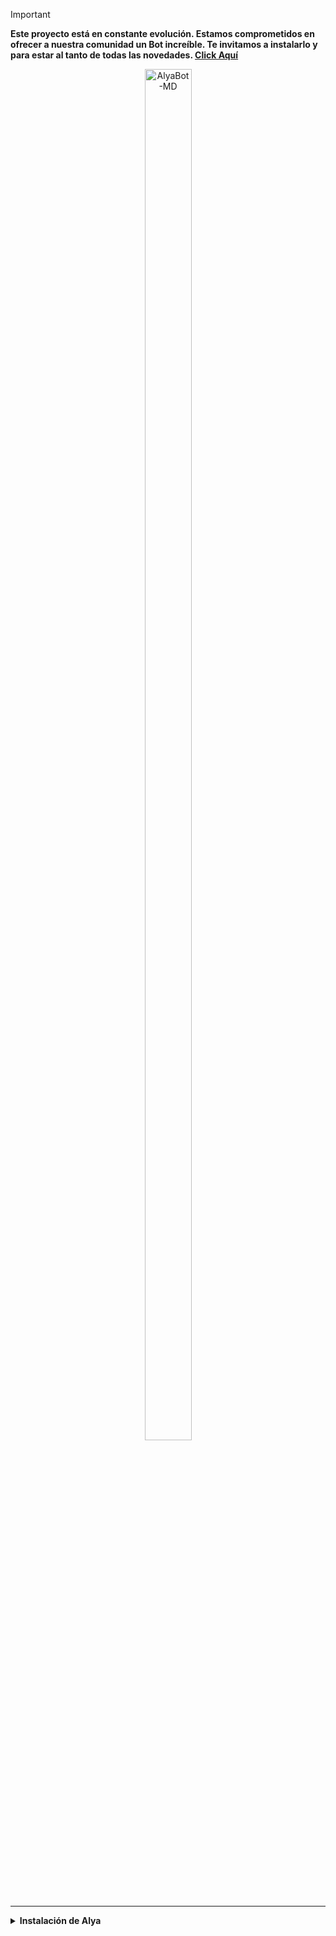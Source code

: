 > [!IMPORTANT]
> **Este proyecto está en constante evolución. Estamos comprometidos en ofrecer a nuestra comunidad un Bot increíble. Te invitamos a instalarlo y para estar al tanto de todas las novedades. [Click Aquí](https://stellarwa.xyz/channel)**

<p align="center"> 
<img src="https://files.catbox.moe/ixhyq3.png" alt="AlyaBot-MD" style="width: 75%; height: auto; max-width: 100px;">

----

<details>
  <summary><b>Instalación de Alya</b></summary>

## Instalación por Termux
> [!IMPORTANT]
> **No garantizamos un funcionamiento perfecto en Termux, aunque trabajamos constantemente para asegurar una buena compatibilidad. Si experimentas lentitud o errores, por favor envía una solicitud con la evidencia correspondiente para que nuestro equipo pueda solucionarlo. Si el problema persiste, te recomendamos considerar los servicios de alojamiento de bots de nuestros patrocinadores.**

<details>

<details>
  <summary><b>Instalación Manual</b></summary>
 
> *Comandos para instalar de forma manual*
```bash
termux-setup-storage
```
```bash
apt update && apt upgrade && pkg install -y git nodejs ffmpeg imagemagick yarn
```
```bash
git clone https://github.com/DevAlexJs/AlyaBot-MD && cd AlyaBot-MD
```
```bash
yarn install && npm install
```
```bash
npm start
```
> *Si aparece **(Y/I/N/O/D/Z) [default=N] ?** use la letra **"y"** y luego **"ENTER"** para continuar con la instalación.*

</details>

<details>
  <summary><b>Comandos para mantener más tiempo activo el Bot</b></summary>
 
> *Ejecutar estos comandos dentro de la carpeta AlyaBot-MD*
```bash
termux-wake-lock && npm i -g pm2 && pm2 start index.js && pm2 save && pm2 logs 
``` 
#### Opciones Disponibles
> *Esto eliminará todo el historial que hayas establecido con PM2:*
```bash 
pm2 delete index
``` 
> *Si tienes cerrado Termux y quiere ver de nuevo la ejecución use:*
```bash 
pm2 logs 
``` 
> *Si desea detener la ejecución de Termux use:*
```bash 
pm2 stop index
``` 
> *Si desea iniciar de nuevo la ejecución de Termux use:*
```bash 
pm2 start index
```
---- 
### En caso de detenerse
> _Si despues que ya instalastes tu bot y termux te salta en blanco, se fue tu internet o reiniciaste tu celular, solo realizaras estos pasos:_
```bash
cd && cd AlyaBot-MD && npm start
```
----
### Obtener nuevo código QR 
> *Detén el bot, haz click en el símbolo (ctrl) [default=z] usar la letra "z" + "ENTER" hasta que salga algo verdes similar a: `AlyaBot-MD $`*
> **Escribe los siguientes comando uno x uno :**
```bash 
cd && cd AlyaBot-MD && rm -rf AlyaSession && npm run qr
```
----
### Obtener nuevo código de teléfono 
```bash 
cd && cd AlyaBot-MD && rm -rf AlyaSession && npm run code
```
</details>

### Propietario del Proyecto
[![DevAlexJs](https://github.com/DevAlexJs.png?size=100)](https://github.com/DevAlexJs) 
